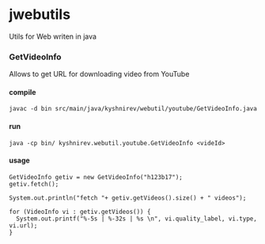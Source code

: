 # jwebutils
Utils for Web writen in java

### GetVideoInfo 

Allows to get URL for downloading video from YouTube

#### compile
    javac -d bin src/main/java/kyshnirev/webutil/youtube/GetVideoInfo.java
    
#### run
    java -cp bin/ kyshnirev.webutil.youtube.GetVideoInfo <videId>

#### usage
    GetVideoInfo getiv = new GetVideoInfo("h123b17");
    getiv.fetch();

    System.out.println("fetch "+ getiv.getVideos().size() + " videos");

    for (VideoInfo vi : getiv.getVideos()) {
      System.out.printf("%-5s | %-32s | %s \n", vi.quality_label, vi.type, vi.url);
    }